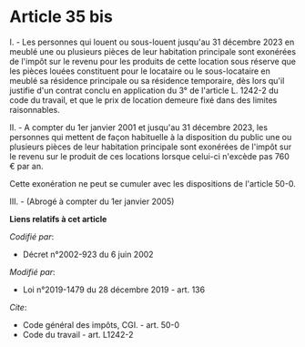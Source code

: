 # Article 35 bis

I. - Les personnes qui louent ou sous-louent jusqu'au 31 décembre 2023 en meublé une ou plusieurs pièces de leur habitation
principale sont exonérées de l'impôt sur le revenu pour les produits de cette location sous réserve que les pièces louées
constituent pour le locataire ou le sous-locataire en meublé sa résidence principale ou sa résidence temporaire, dès lors
qu'il justifie d'un contrat conclu en application du 3° de l'article L. 1242-2 du code du travail, et que le prix de location
demeure fixé dans des limites raisonnables.

II. - A compter du 1er janvier 2001 et jusqu'au 31 décembre 2023, les personnes qui mettent de façon habituelle à la
disposition du public une ou plusieurs pièces de leur habitation principale sont exonérées de l'impôt sur le revenu sur le
produit de ces locations lorsque celui-ci n'excède pas 760 € par an.

Cette exonération ne peut se cumuler avec les dispositions de l'article 50-0. 

III. - (Abrogé à compter du 1er janvier 2005)

**Liens relatifs à cet article**

_Codifié par_:

  - Décret n°2002-923 du 6 juin 2002

_Modifié par_:

  - Loi n°2019-1479 du 28 décembre 2019 - art. 136

_Cite_:

  - Code général des impôts, CGI. - art. 50-0
  - Code du travail - art. L1242-2
